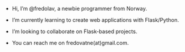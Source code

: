 - Hi, I’m @fredolav, a newbie programmer from Norway.

- I’m currently learning to create web applications with Flask/Python.

- I’m looking to collaborate on Flask-based projects.

- You can reach me on fredovatne(at)gmail.com.

<!---
fredolav/fredolav is a ✨ special ✨ repository because its `README.md` (this file) appears on your GitHub profile.
You can click the Preview link to take a look at your changes.
--->
